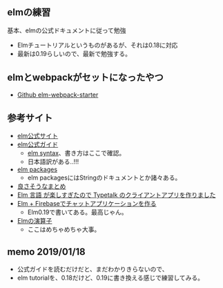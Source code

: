 ## elmの練習
基本、elmの公式ドキュメントに従って勉強

- Elmチュートリアルというものがあるが、それは0.18に対応
- 最新は0.19らしいので、最新で勉強する。

## elmとwebpackがセットになったやつ
- [Github elm-webpack-starter](https://github.com/simonh1000/elm-webpack-starter)

## 参考サイト
- [elm公式サイト](https://elm-lang.org/)
- [elm公式ガイド](https://guide.elm-lang.jp/)
  - [elm syntax](https://elm-lang.org/docs/syntax)、書き方はここで確認。
  - 日本語訳がある..!!!
- [elm packages](https://package.elm-lang.org/)
  - elm packagesにはStringのドキュメントとか諸々ある。
- [良さそうなまとめ](https://gist.github.com/asmasa/4ec9f25eeedca85827cfb3ff43cdda46)
- [Elm 言語 が楽しすぎたので Typetalk のクライアントアプリを作りました](https://nulab-inc.com/ja/blog/typetalk/elm-introduction-tutorial/)
- [Elm + Firebaseでチャットアプリケーションを作る](https://qiita.com/ababup1192/items/5f64a5f6f00664ee7981)
  - Elm0.19で書いてある。最高じゃん。
- [Elmの演算子](https://package.elm-lang.org/packages/elm-lang/core/latest/Basics#%3C|)
	- ここはめちゃめちゃ大事。
## memo 2019/01/18
- 公式ガイドを読むだけだと、まだわかりきらないので、
- elm tutorialを、0.18だけど、0.19に書き換える感じで練習してみる。

